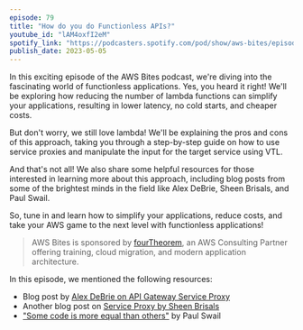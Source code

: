 ```yaml
---
episode: 79
title: "How do you do Functionless APIs?"
youtube_id: "lAM4oxfI2eM"
spotify_link: "https://podcasters.spotify.com/pod/show/aws-bites/episodes/79--How-do-you-do-Functionless-APIs-e23ap6b"
publish_date: 2023-05-05
---
```


In this exciting episode of the AWS Bites podcast, we're diving into the fascinating world of functionless applications. Yes, you heard it right! We'll be exploring how reducing the number of lambda functions can simplify your applications, resulting in lower latency, no cold starts, and cheaper costs.

But don't worry, we still love lambda! We'll be explaining the pros and cons of this approach, taking you through a step-by-step guide on how to use service proxies and manipulate the input for the target service using VTL.

And that's not all! We also share some helpful resources for those interested in learning more about this approach, including blog posts from some of the brightest minds in the field like Alex DeBrie, Sheen Brisals, and Paul Swail.

So, tune in and learn how to simplify your applications, reduce costs, and take your AWS game to the next level with functionless applications!


> AWS Bites is sponsored by [fourTheorem](https://fourtheorem.com/), an AWS Consulting Partner offering training, cloud migration, and modern application architecture.


In this episode, we mentioned the following resources:

- Blog post by [Alex DeBrie on API Gateway Service Proxy](https://www.alexdebrie.com/posts/aws-api-gateway-service-proxy/) 
- Another blog post on [Service Proxy by Sheen Brisals](https://sbrisals.medium.com/dont-wait-for-functionless-write-less-functions-instead-8f2c331cd651) 
- ["Some code is more equal than others"](https://serverlessfirst.com/some-code-more-equal/) by Paul Swail
